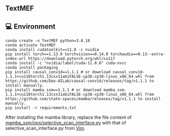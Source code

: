 ## TextMEF
## :computer: Environment

```shell
conda create -n TextMEF python=3.8.18
conda activate TextMEF
conda install cudatoolkit==11.8 -c nvidia
pip install torch==1.13.0 torchvision==0.14.0 torchaudio==0.13--extra-index-url https://download.pytorch.org/whl/cu117
conda install -c "nvidia/label/cuda-11.8.0" cuda-nvcc
conda install packaging
pip install causal_conv1d==1.1.1 # or download causal_conv1d-1.1.1+cu118torch1.13cxx11abiFALSE-cp38-cp38-linux_x86_64.whl from https://github.com/Dao-AILab/causal-conv1d/releases/tag/v1.1.1 to install manually.
pip install mamba_ssm==1.1.1 # or download mamba_ssm-1.1.1+cu118torch1.13cxx11abiFALSE-cp38-cp38-linux_x86_64.whl from https://github.com/state-spaces/mamba/releases/tag/v1.1.1 to install manually.
pip install -r requirements.txt
```
After installing the mamba library, replace the file content of <u>mamba_ssm/ops/selective_scan_interface.py</u> with that of selective_scan_interface.py from [Vim](https://github.com/hustvl/Vim).